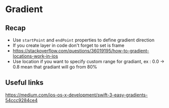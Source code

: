 # Gradient


## Recap 
* Use `startPoint`  and `endPoint` properties to define gradient direction
* If you create layer in code don't forget to set is frame
* https://stackoverflow.com/questions/36019195/how-to-gradient-locations-work-in-ios
* Use location if you want to specify custom range for gradiant, ex : 0.0 -> 0.8 mean that gradiant  will go from 80%

## Useful links
https://medium.com/ios-os-x-development/swift-3-easy-gradients-54ccc9284ce4
